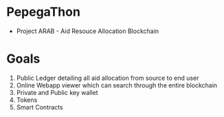 # PepegaThon
- Project ARAB - Aid Resouce Allocation Blockchain

# Goals
1) Public Ledger detailing all aid allocation from source to end user
2) Online Webapp viewer which can search through the entire blockchain
3) Private and Public key wallet
4) Tokens
5) Smart Contracts
